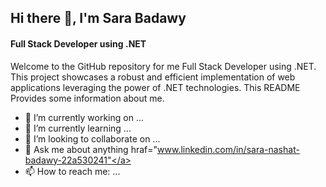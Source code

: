 ## Hi there 👋,  I'm Sara Badawy
#### Full Stack Developer using .NET
Welcome to the GitHub repository for me Full Stack Developer using .NET. This project showcases a robust and efficient implementation of web applications leveraging the power of .NET technologies. This README Provides some information about me.


- 🔭 I’m currently working on ...
- 🌱 I’m currently learning ...
- 👯 I’m looking to collaborate on ...
- 💬 Ask me about anything <a> hraf="www.linkedin.com/in/sara-nashat-badawy-22a530241"</a>
- 📫 How to reach me: ...



